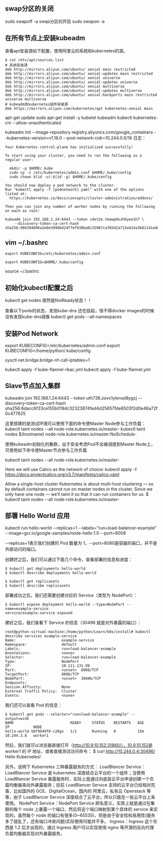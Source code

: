 ## swap分区的关闭
sudo swapoff -a
swap分区的开启
sudo swapon -a

## 在所有节点上安装kubeadm
查看apt安装源如下配置，使用阿里云的系统和kubernetes的源。
```
$ cat /etc/apt/sources.list
# 系统安装源
deb http://mirrors.aliyun.com/ubuntu/ xenial main restricted
deb http://mirrors.aliyun.com/ubuntu/ xenial-updates main restricted
deb http://mirrors.aliyun.com/ubuntu/ xenial universe
deb http://mirrors.aliyun.com/ubuntu/ xenial-updates universe
deb http://mirrors.aliyun.com/ubuntu/ xenial multiverse
deb http://mirrors.aliyun.com/ubuntu/ xenial-updates multiverse
deb http://mirrors.aliyun.com/ubuntu/ xenial-backports main restricted universe multiverse
# kubeadm及kubernetes组件安装源
deb https://mirrors.aliyun.com/kubernetes/apt kubernetes-xenial main
```

apt-get update
sudo apt-get install -y kubelet kubeadm kubectl kubernetes-cni --allow-unauthenticated

kubeadm init  --image-repository registry.aliyuncs.com/google_containers  --kubernetes-version=v1.16.0  --pod-network-cidr=10.244.0.0/16
日志：
```
Your Kubernetes control-plane has initialized successfully!

To start using your cluster, you need to run the following as a regular user:

  mkdir -p $HOME/.kube
  sudo cp -i /etc/kubernetes/admin.conf $HOME/.kube/config
  sudo chown $(id -u):$(id -g) $HOME/.kube/config

You should now deploy a pod network to the cluster.
Run "kubectl apply -f [podnetwork].yaml" with one of the options listed at:
  https://kubernetes.io/docs/concepts/cluster-administration/addons/

Then you can join any number of worker nodes by running the following on each as root:

kubeadm join 192.168.1.24:6443 --token cdet2e.tmawp9xzh6yeo1h7 \
    --discovery-token-ca-cert-hash sha256:966304896a2e0e3999b424f7ef930ba0c25907caf85d2a715ed14a3b01141ade 
```

## vim ~/.bashrc 
```
export KUBECONFIG=/etc/kubernetes/admin.conf

export KUBECONFIG=$HOME/.kube/config
```
source ~/.bashrc 

## 初始化kubectl配置之后
kubectl get nodes
居然是NotReady状态！！

查看以下pods的状态，发现kube-dns 还在挂起，怪不得docker images的时候没有发现kube-dns镜像
kubectl get pods --all-namespaces

## 安装Pod Network
export KUBECONFIG=/etc/kubernetes/admin.conf
export KUBECONFIG=/home/python/.kube/config 

sysctl net.bridge.bridge-nf-call-iptables=1

kubectl apply -f kube-flannel-rbac.yml
kubectl apply -f kube-flannel.yml


## Slave节点加入集群
kubeadm join 192.168.1.24:6443 --token uth736.zovx1ylensd8ygcj --discovery-token-ca-cert-hash sha256:6dacc6f33ce155b019dc32323874fed4d25657fde6503f2d0e46a72f0c477625 


这里搭建的是测试环境可以使用下面的命令使Master Node参与工作负载：
kubectl taint nodes --all node-role.kubernetes.io/master-
kubectl taint nodes $(hostname) node-role.kubernetes.io/master:NoSchedule-

使用kubeadm初始化的集群，出于安全考虑Pod不会被调度到Master Node上，可使用如下命令使Master节点参与工作负载

kubectl taint nodes --all node-role.kubernetes.io/master-


Here we will use Calico as the network of choice:
kubectl apply -f https://docs.projectcalico.org/v3.7/manifests/calico.yaml

Allow a single-host cluster
Kubernetes is about multi-host clustering — so by default containers cannot run on master nodes in the cluster. 
Since we only have one node — we’ll taint it so that it can run containers for us.
$ kubectl taint nodes --all node-role.kubernetes.io/master-


## 部署 Hello World 应用
kubectl run hello-world --replicas=1 --labels="run=load-balancer-example" --image=gcr.io/google-samples/node-hello:1.0  --port=8008

--replicas=1表示我们创建的 Pod 数量为 1，--port=8080是容器的端口，并不是外部访问的端口。

创建好之后，我们可以通过下面几个命令，查看部署的信息和进度：
```
$ kubectl get deployments hello-world
$ kubectl describe deployments hello-world

$ kubectl get replicasets
$ kubectl describe replicasets
```

部署成功之后，我们还需要创建对应的 Service（类型为 NodePort）：
```
$ kubectl expose deployment hello-world --type=NodePort --name=example-service
service/example-service exposed
```

建好之后，我们查看下 Service 的信息（30496 就是对外暴露的端口）：
```
root@python-virtual-machine:/home/python/Learn/k8s/install# kubectl describe services example-service
Name:                     example-service
Namespace:                default
Labels:                   run=load-balancer-example
Annotations:              <none>
Selector:                 run=load-balancer-example
Type:                     NodePort
IP:                       10.111.131.99
Port:                     <unset>  8008/TCP
TargetPort:               8008/TCP
NodePort:                 <unset>  30496/TCP
Endpoints:                
Session Affinity:         None
External Traffic Policy:  Cluster
Events:                   <none>
```

我们还可以查看 Pod 的信息：
```
$ kubectl get pods --selector="run=load-balancer-example" --output=wide
NAME                          READY     STATUS    RESTARTS   AGE       IP           NODE
hello-world-58f9949f8-c28gx   1/1       Running   0          15m       10.244.3.8   worker1
```

然后，我们就可以浏览器直接打开（http://10.9.10.152:31860/），10.9.10.152是 worker1 的 IP 地址，或者直接测试访问命令：
$ curl http://10.244.0.4:30496/
Hello Kubernetes!

另外，说明下 Kubernetes 三种暴露服务的方式：
LoadBlancer Service：LoadBlancer Service 是 kubernetes 深度结合云平台的一个组件；当使用 LoadBlancer Service 暴露服务时，实际上是通过向底层云平台申请创建一个负载均衡器来向外暴露服务；目前 LoadBlancer Service 支持的云平台已经相对完善，比如国外的 GCE、DigitalOcean，国内的 阿里云，私有云 Openstack 等等，由于 LoadBlancer Service 深度结合了云平台，所以只能在一些云平台上来使用。
NodePort Service：NodePort Service 顾名思义，实质上就是通过在集群的每个 node 上暴露一个端口，然后将这个端口映射到某个具体的 service 来实现的，虽然每个 node 的端口有很多(0~65535)，但是由于安全性和易用性(服务多了就乱了，还有端口冲突问题)实际使用可能并不多。
Ingress：Ingress 这个东西是 1.2 后才出现的，通过 Ingress 用户可以实现使用 nginx 等开源的反向代理负载均衡器实现对外暴露服务。
